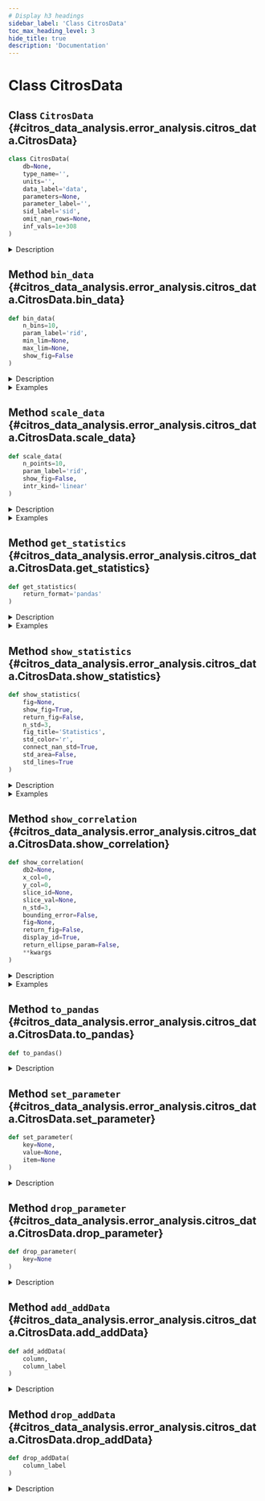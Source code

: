 ```yaml
---
# Display h3 headings
sidebar_label: 'Class CitrosData'
toc_max_heading_level: 3
hide_title: true
description: 'Documentation'
---
```


# Class CitrosData







    
## Class `CitrosData` {#citros_data_analysis.error_analysis.citros_data.CitrosData}





```python
class CitrosData(
    db=None,
    type_name='',
    units='',
    data_label='data',
    parameters=None,
    parameter_label='',
    sid_label='sid',
    omit_nan_rows=None,
    inf_vals=1e+308
)
```


<details>
  <summary>Description</summary>

Create CitrosData object, that allows to bin and interpolate data.

CitrosData object has two main attributes: 'data' - the vector of depending variables, 
and all other additional columns - 'addData'. Both 'data' and 'addData' attributes contains pandas.DataFrame.

#### Parameters

Name|Type|Description
--|--|--
|**```db```**|**DataFrame** or **tuple** of **two DataFrames** or **None**, optional|If **db** is a DataFrame, column **data_label** is supposed to be a data sample and set to a 'data' attribute of a CitrosData object.<br />    The additional information about data may be extracted from columns labeled as:<br />        'type_name' - specify type of the data, set to the 'type' attribute,<br />        'units' - data units, set to the 'units' attribute.<br />        'parameter_label' - column with dict, specifying the parameters, if it is presented, the first row is set as parameters.<br />    All other columns are assigned to 'addData' attribute.
|**```type_name```**|**str**, optional|Specifies type of the data.
|**```units```**|**str**, optional|Specifies units of the data.
|**```data_label```**|**str** or **list** of **str**, default `'data'`|Specifies label of the data in DataFrame
|**```parameters```**|**dict**|Parameters. Mostly used in regression analysis.
|**```parameter_label```**|**str** or **list** of **str**|Specify label of a column in a pandas DataFrame, where the parameters are written as a dict.<br />    Used only if **db** is a pandas DataFrame and **parameters** is not specified.
|**```sid_label```**|**str**, default `'sid'`|label of the sim run id column (usually 'sim_run_id' or 'sid').
|**```omit_nan_rows```**|**bool**, default **None**|If True, any rows containing one or more NaN values will be excluded from the analysis, see **Notes**.
|**```inf_vals```**|**None** or **float**, default **1e308**|If specified, all values from **data_label** column that exceed the provided value in absolute terms <br />    will be treated as NaN values. If this functionality is not required, set inf_vals = None.
#### Notes

If **omit_nan_rows** set True in case of multidimensional vectors, the mean and covariance matrices will be calculated 
only for rows that do not contain NaN values in all columns of the vector.
Otherwise, if **omit_nan_rows** is set to False, columns are treated individually.
The mean values are computed over non-NaN values within each column, and the elements of the covariance 
matrices are calculated pairwise, for rows without NaN values.
For example, for 3-dimensional vector:

```code
+----+-----+-----+
| x  | y   | z   |
+====+=====+=====+
| 1  | 3   | NaN |
+----+-----+-----+
| 2  | NaN | 5   |
+----+-----+-----+
| 3  | 5   | 6   |
+----+-----+-----+
| 4  | 7   | 7   |
+----+-----+-----+
```

if **omit_nan_rows** set True, the first and the second rows will be omitted from all calculations, while 
in case **omit_nan_rows** set False, NaN values will be omitted only when the column is used in calculations. 
For example, for mean calculations difference is the follows:

```code
    omit_nan_rows = True   omit_nan_rows = False
+-----+---+-----+      +-----+---+---+
|  x  | y | z   |      |  x  | y | z |
+=====+===+=====+      +=====+===+===+
| 3.5 | 6 | 6.5 |      | 2.5 | 5 | 6 |
+-----+---+-----+      +-----+---+---+
```
</details>









    
## Method `bin_data` {#citros_data_analysis.error_analysis.citros_data.CitrosData.bin_data}




```python
def bin_data(
    n_bins=10,
    param_label='rid',
    min_lim=None,
    max_lim=None,
    show_fig=False
)
```


<details>
  <summary>Description</summary>

Bin values of column **param_label** in **n_bins** intervals, group data according to the binning and 
calculate mean data values of each group.

In order to establish a correspondence between the values of the data from different simulations, 
an independent variable **param_label** is selected and used to assign indexes. **param_label** values are divided into 
**n_bins** ranges, assigning index to each interval, and then for each simulation the averages of the data values 
is calculated in each bin.
'addData' and 'data' attributes of the new CitrosData object have two levels of indexes, 
with id values from binning as the first level and 'sid' as the second one.

#### Parameters

Name|Type|Description
--|--|--
|**```n_bins```**|**int**, default **10**|Number of bins.
|**```param_label```**|**str**, default `'rid'`|Label of column on the basis of which the indices will be calculated.
|**```min_lim```**|**float**|The minimum value of the range for binning, **min_lim** < **max_lim**.<br />    If None then the minimum value of the entire range is selected.
|**```max_lim```**|**float**|The maximum value of the range for binning, **min_lim** < **max_lim**.<br />    If None then the maximum value of the entire range is selected.
|**```show_fig```**|**bool**, default **False**|If the histogram that represents the distribution of the values in **param_label** should be shown.
#### Returns

Name|Type|Description
--|--|--
|**```out```**|**[CitrosData](#citros_data_analysis.error_analysis.citros_data.CitrosData "citros_data_analysis.error_analysis.citros_data.CitrosData")**|New CitrosData object with two levels of indexes in 'addData' and 'data' attributes.

</details>
<details>
  <summary>Examples</summary>

Query some data from the topic 'A'

```python
>>> df = citros.topic('A').data(['data.x.x_1', 'data.time'])
>>> print(df)
```


Construct CitrosData object with one data-column 'data.x.x_1':

```python
>>> dataset = analysis.CitrosData(df, data_label=['data.x.x_1'], units = 'm')
```


Divide 'data.time' values in 50 bins and assign indexes to these intervals. For each simulation group 
'data.x.x_1' values according to the binning and calculate mean of the each group:

```python
>>> db = dataset.bin_data(n_bins = 50, param_label = 'data.time')
```


The result is a CitrosData object with two levels of indexes:

```python
>>> print(db.data)
                    data.x.x_1
data.time_id  sid            
0             1     0.00000
              2     -0.04460
              3     -0.07900
1             1     0.01600
...
```


```python
>>> print(db.addData)
                    data.time
data.time_id  sid           
0             1     8.458
              2     8.458
              3     8.458
1             1     24.774
...
```

</details>


    
## Method `scale_data` {#citros_data_analysis.error_analysis.citros_data.CitrosData.scale_data}




```python
def scale_data(
    n_points=10,
    param_label='rid',
    show_fig=False,
    intr_kind='linear'
)
```


<details>
  <summary>Description</summary>

Scale parameter **param_label** for each of the 'sid' and interpolate data on the new scale.

In order to establish a correspondence between the values of the data from different simulations, 
an independent variable **param_label** is selected and used to assign indexes. 
First the **param_label** interval is shifted and scaled in the way that the minimum value equals 0 and the maximum is 1.
Then the data is interpolated to a new scale, that consists of **n_points** evenly spaced points and spans from 0 to 1.
For each 'sid' this procedure is performed separately.
'addData' and 'data' attributes of the new CitrosData object have two levels of indexes, 
with id values from scaling as the first level and 'sid' as the second one.

#### Parameters

Name|Type|Description
--|--|--
|**```n_points```**|**int**, default **10**|Number of points in a new scale, which will be used for interpolation.
|**```param_label```**|**str**, default `'rid'`|Label of the parameter to scale
|**```show_fig```**|**bool**, default **False**|If the figures with the results of interpolation should be shown.<br />    If the 'sid' exceed 5, only first 5 will be shown.<br />    If data consists of several vectors, for each of them the separate figure will be plotted.
|**```intr_kind```**|**str**, default `'linear'`|Type of the interpolation, see scipy.interpolate.interp1d.
#### Returns

Name|Type|Description
--|--|--
|**```out```**|**[CitrosData](#citros_data_analysis.error_analysis.citros_data.CitrosData "citros_data_analysis.error_analysis.citros_data.CitrosData")**|CitrosData object with multi-level indexing: the first level stores ids of the points of the new scale, the second one - 'sid'.<br />    Values of the new scale are stored in 'addData' attribute.

</details>
<details>
  <summary>Examples</summary>

Query some data from the topic 'A'

```python
>>> df = citros.topic('A').data(['data.x.x_1', 'data.time'])
>>> print(df)
```


Construct CitrosData object with one data-column 'data.x.x_1':

```python
>>> dataset = analysis.CitrosData(df, data_label=['data.x.x_1'], units = 'm')
```


Scale 'data.time' to [0, 1] interval, define a new range of 50 points uniformly distributed from 0 to 1, 
and interpolate data points over this new interval:

```python
>>> db = dataset.scale_data(n_points = 50, param_label = 'data.time')
```


The result is a CitrosData object with two levels of indexes:

```python
>>> print(db.data)
                    data.x.x_1
data.time_id  sid            
0             1      0.000000
              2     -0.057000
              3     -0.080000
1             1      0.025494
...
```


```python
>>> print(db.addData)
                    data.time
data.time_id  sid           
0             1     0.000000
              2     0.000000
              3     0.000000
1             1     0.020408
...
```

</details>


    
## Method `get_statistics` {#citros_data_analysis.error_analysis.citros_data.CitrosData.get_statistics}




```python
def get_statistics(
    return_format='pandas'
)
```


<details>
  <summary>Description</summary>

Return table with statistics for CitrosData object.

#### Parameters

Name|Type|Description
--|--|--
|**```return_format```**|`{'pandas', 'citrosStat'}`, default `'pandas'`|Returning format.
#### Returns

Name|Type|Description
--|--|--
|**```Statistics```**|**pandas.DataFrame** or **[CitrosStat](citros_stat.md#citros_data_analysis.error_analysis.citros_stat.CitrosStat "citros_data_analysis.error_analysis.citros_stat.CitrosStat")**|Collected statistics.<br />    If **return_format** is 'pandas', then returns pandas.DataFrame with the following columns:<br />      &#8226; (1) the independent variable column, its label matches **x_label** attribute; <br />      &#8226; (2) column with mean values;<br />      &#8226; (3) column with the covariance matrixes; <br />      &#8226; (4) column with the square roots of the diagonal elements of the covariance matrix: ( sqrt(s1), sqrt(s2), sqrt(s3) ), <br />    where s1,s2,s3 - diagonal of the covariance matrix. <br />    <br />    If **return_format** is 'citrosStat', then returns CitrosStat object with 'x', 'mean', 'covar_matrix' and 'sigma' attributes,<br />    that corresponds to (1)-(4) items, but in the form of pandas.DataFrames.
#### See Also

**[CitrosData.bin_data()](#citros_data_analysis.error_analysis.citros_data.CitrosData.bin_data "citros_data_analysis.error_analysis.citros_data.CitrosData.bin_data")**, **[CitrosData.scale_data()](#citros_data_analysis.error_analysis.citros_data.CitrosData.scale_data "citros_data_analysis.error_analysis.citros_data.CitrosData.scale_data")**, **[CitrosData.show_statistics()](#citros_data_analysis.error_analysis.citros_data.CitrosData.show_statistics "citros_data_analysis.error_analysis.citros_data.CitrosData.show_statistics")**


</details>
<details>
  <summary>Examples</summary>

Import 'data_access' and 'error_analysis' modules and create CitrosDB object to query data:

```python
>>> from citros_data_analysis import data_access as da
>>> from citros_data_analysis import error_analysis as analysis
>>> citros = da.CitrosDB()
```


Let's consider a data of the topic 'A', json-data part of which has the following structure:

```python
data
{'x': {'x_1': -0.08, 'x_2': -0.002, 'x_3': 17.7}, 'time': 0.3}
{'x': {'x_1': 0.0, 'x_2': 0.08, 'x_3': 154.47}, 'time': 10.0}
...
```

Let's query data and pass it to CitrosData object to perform analysis.
It is possible to query all columns separately:

```python
>>> df = citros.topic('A').data(['data.x.x_1', 'data.x.x_2', 'data.x.x_3', 'data.time'])
>>> print(df)
   sid   rid   time       topic   type   data.x.x_1   data.x.x_2   data.x.x_3   data.time
0  1     0     312751159  A       a      0.000        0.080        154.47       10.0
1  1     1     407264008  A       a      0.008        0.080        130.97       17.9
2  1     2     951279608  A       a      0.016        0.078        117.66       20.3
...
```


and define data labels for the CitrosData object as follows:

```python
>>> dataset = analysis.CitrosData(df,
...                               data_label = ['data.x.x_1', 'data.x.x_2', 'data.x.x_3'],
...                               units = 'm')
```


or query 'data.x' as a one column:

```python
>>> df = citros.topic('A').data(['data.x', 'data.time'])
>>> print(df)
   sid   rid   time       topic   type   data.x                                       data.time
0  1     0     312751159  A       a      {'x_1': 0.0, 'x_2': 0.08, 'x_3': 154.47}     10.0
1  1     1     407264008  A       a      {'x_1': 0.008, 'x_2': 0.08, 'x_3': 130.97}   17.9
2  1     2     951279608  A       a      {'x_1': 0.016, 'x_2': 0.078, 'x_3': 117.66}  20.3
...
```


and correspondingly set data_label:

```python
>>> dataset = analysis.CitrosData(df,
...                               data_label = 'data.x',
...                               units = 'm')
```


To analyze data of multiple simulations it is necessary to establish a correspondence between the values of the data 
from these different simulations. One approach is to select an independent variable, define a scale that is common 
to all simulations and assign indexes on this scale. Then, the values of variables from different simulations
will be connected by this independent variable.

There are two ways to perform index assignment: divide the independent variable into N ranges, 
assign an index to each interval, and calculate the averages of the data values for each simulation in each range, 
or scale the independent variable to the interval [0,1], define a new range of N points uniformly distributed from 0 to 1, 
and interpolate data points over this new interval. The first approach corresponds to the bin_data() method, while the second 
is implemented by the scale_data() method:

```python
>>> db = dataset.bin_data(n_bins = 50, param_label = 'data.time')
>>> #or
>>> db = dataset.scale_data(n_points = 50, param_label = 'data.time')
```


Let's assume that the last variant was chosen. And now get the statistics:

```python
>>> stat = db.get_statistics(return_format = 'citrosStat')
```


It returns CitrosStat object, that stores independent variable values, mean data values, covariance matrix and 
standard deviation (square root of the covariance matrix diagonal elements) for each index.

The mean data value, independent variable values and standard deviation are the pandas.DataFrames:

```python
>>> print(stat.mean)
               data.x.x_1   data.x.x_2  data.x.x_3
data.time_id                                    
0              -0.045667    0.044667    93.706667
1              -0.026038    0.059598    73.345027
...
```


```python
>>> print(stat.x)
               data.time
data.time_id           
0              0.000000
1              0.020408
...
```


```python
>>> print(stat.sigma)
                data.x.x_1  data.x.x_2  data.x.x_3
data.time_id                                    
0               0.041187    0.042158    69.647524
1               0.050354    0.026935    84.049381
2               0.049388    0.010733    40.279784
```


and the covariance matrix is a pandas.Series. Each its row contains N x N dimensional numpy.ndarray, where N
is a data dimension:

```python
>>> print(stat.covar_matrix.loc[0])
[[1.69633333e-03 1.54366667e-03 2.60583167e+00]
[1.54366667e-03 1.77733333e-03 2.93335333e+00]
[2.60583167e+00 2.93335333e+00 4.85077763e+03]]
```

</details>


    
## Method `show_statistics` {#citros_data_analysis.error_analysis.citros_data.CitrosData.show_statistics}




```python
def show_statistics(
    fig=None,
    show_fig=True,
    return_fig=False,
    n_std=3,
    fig_title='Statistics',
    std_color='r',
    connect_nan_std=True,
    std_area=False,
    std_lines=True
)
```


<details>
  <summary>Description</summary>

Collect statistics for CitrosData object and plot it.

#### Parameters

Name|Type|Description
--|--|--
|**```fig```**|**matplotlib.figure.Figure**|figure to plot on. If None, the new one will be created.
|**```show_fig```**|**bool**|If the figure should be shown, True by default.
|**```return_fig```**|**bool**|If the figure parameters fig, ax should be returned; <br />    fig is matplotlib.figure.Figure and ax is matplotlib.axes.Axes
|**```n_std```**|**int**, default **3**|Error interval to display in standard deviations.
|**```fig_title```**|**str**, default `'Statistics'`|Title of the figure.
|**```std_color```**|**str**, default `'r'`|Color for displaying standard deviations, red by default.
|**```connect_nan_std```**|**bool**, default **True**|If True, all non-NaN values in standard deviation boundary line are connected, resulting in a continuous line. <br />    Otherwise, breaks are introduced in the standard deviation line whenever NaN values are encountered.
|**```std_area```**|**bool**, default **False**|Fill area within **n_std**-standard deviation lines with color.
|**```std_lines```**|**bool**, default **True**|If False, remove standard deviation boundary lines.
#### Returns

Name|Type|Description
--|--|--
|**```fig```**|**matplotlib.figure.Figure**|if **return_fig** set to True
|**```ax```**|**numpy.ndarray** of **matplotlib.axes.Axes**|if **return_fig** set to True
#### See Also

**[CitrosData.get_statistics()](#citros_data_analysis.error_analysis.citros_data.CitrosData.get_statistics "citros_data_analysis.error_analysis.citros_data.CitrosData.get_statistics")**, **[CitrosData.bin_data()](#citros_data_analysis.error_analysis.citros_data.CitrosData.bin_data "citros_data_analysis.error_analysis.citros_data.CitrosData.bin_data")**, **[CitrosData.scale_data()](#citros_data_analysis.error_analysis.citros_data.CitrosData.scale_data "citros_data_analysis.error_analysis.citros_data.CitrosData.scale_data")**


</details>
<details>
  <summary>Examples</summary>

Import 'data_access' and 'error_analysis' modules and create CitrosDB object to query data:

```python
>>> from citros_data_analysis import data_access as da
>>> from citros_data_analysis import error_analysis as analysis
>>> citros = da.CitrosDB()
```


Download json-data column 'data.x', that contains data.x.x_1, data.x.x_2 and data.x.x_3 and column 'data.time':

```python
>>> df = citros.topic('A').data(['data.x', 'data.time'])
```


Construct CitrosData object with 3 data-columns from 'data.x':

```python
>>> dataset = analysis.CitrosData(df, data_label=['data.x'], units = 'm')
```


Use method scale_data() or bin_data() to get correspondence between different simulation:

```python
>>> db_sc = dataset.scale_data(n_points = 150, 
                               param_label = 'data.time', 
                               show_fig = False)
```


Show statistics plot:

```python
>>> db_sc.show_statistics()
```

</details>


    
## Method `show_correlation` {#citros_data_analysis.error_analysis.citros_data.CitrosData.show_correlation}




```python
def show_correlation(
    db2=None,
    x_col=0,
    y_col=0,
    slice_id=None,
    slice_val=None,
    n_std=3,
    bounding_error=False,
    fig=None,
    return_fig=False,
    display_id=True,
    return_ellipse_param=False,
    **kwargs
)
```


<details>
  <summary>Description</summary>

Show data correlation for the given **slice_id**. 

Prepare data from one or more CitrosData objects and plot confidence ellipses for the specified id = **slice_id**.
If the data stored in CitrosData object **db** is multidimensional, then **x_colNumber** and **y_colNumber** must be provided.
If the data from another CitrosData objects is used, the latter must be provided in **db2**. Then the data from **db** 
is supposed to be plotted along x-axis and the data from **db2** is supposed to be plotted along y-axis.

#### Parameters

Name|Type|Description
--|--|--
|**```db2```**|**[CitrosData](#citros_data_analysis.error_analysis.citros_data.CitrosData "citros_data_analysis.error_analysis.citros_data.CitrosData")**|Additional CitrosData object.
|**```x_col```**|`int >=0` or **str**, optional|      &#8226; If **int** - index of column to plot along x axis, >=0.<br />      &#8226; If **str** - label of the column to plot along y axis<br />      &#8226; If data is multidimensional, must be specified, otherwise data is supposed to be 1-dimensional.
|**```y_col```**|`int >=0`  or **str**, optional|      &#8226; If **int** - index of column to plot along y axis, >=0.<br />      &#8226; If **str** - label of the column to plot along y axis<br />      &#8226; If data is multidimensional, must be specified, otherwise data is supposed to be 1-dimensional.
|**```slice_id```**|**int**|id of the slice.
|**```slice_val```**|**float**|Value, for which the nearest slice_id is search.<br />    Used only if slice_id is None.
|**```n_std```**|**list** or **int**, default **3**|Radius or list of radii of the confidence ellipses in sigmas, 3 by default.
|**```bounding_error```**|**bool**, default **False**|If the bounding error should be depicted.
|**```fig```**|**matplotlib.figure.Figure**, optional|figure to plot on. If None, then the new one is created.
return_fig : bool, default False.
    If the fig, ax should be returned.
|**```display_id```**|**bool**, default **True**|Whether to print the pair of **slice_id** **slice_val** or not.
|**```return_ellipse_param```**|**bool**, default **False**|If True, returns ellipse parameters.
#### Other Parameters

Name|Type|Description
--|--|--
|**```kwargs```**|**dict**, optional|see matplotlib.patches.Ellipse.
#### Returns

Name|Type|Description
--|--|--
|**```fig```**|**matplotlib.figure.Figure**|if **return_fig** set to True
|**```ax```**|**matplotlib.axes.Axes**|if **return_fig** set to True
|**```ellipse_param```**|**dict** or **list** of **dict**|Ellipse parameters if **return_ellipse_param** set True.<br />    Parameters of the ellipse:<br />      &#8226; x : float - x coordinate of the center.<br />      &#8226; y : float - y coordinate of the center.<br />      &#8226; width : float - total ellipse width (diameter along the longer axis).<br />      &#8226; height : float - total ellipse height (diameter along the shorter axis).<br />      &#8226; alpha : float - angle of rotation, in degrees anti-clockwise from the minor axis.<br /><br />    If bounding_error set True:<br />      &#8226; bounding_error : float - radius of the error circle.

</details>
<details>
  <summary>Examples</summary>

Import 'data_access' and 'error_analysis' modules and create CitrosDB object to query data:

```python
>>> from citros_data_analysis import data_access as da
>>> from citros_data_analysis import error_analysis as analysis
>>> citros = da.CitrosDB()
```


For topic 'B' query json-data column 'data.x.x_1', 'data.x.x_2' and 'data.time':

```python
>>> df = citros.topic('B').data(['data.x.x_1', 'data.x.x_2', 'data.time'])
```


Construct CitrosData object with 2 data-columns 'data.x.x_1', 'data.x.x_2':

```python
>>> dataset = analysis.CitrosData(df, data_label=['data.x.x_1', 'data.x.x_2'], units = 'm')
```


Use method scale_data() or bin_data() to get correspondence between different simulation
and assign indexes to 'data.time' axis:

```python
>>> db_sc = dataset.scale_data(n_points = 20, 
...                            param_label = 'data.time', 
...                            show_fig = False)
```


Plot correlation plot for the index = 5:

```python
>>> db_sc.show_correlation(x_col = 'data.x.x_2',
...                        y_col = 'data.x.x_1',
...                        slice_id = 5,
...                        n_std = [1,2,3],
...                        bounding_error= False)
slice_id = 5,
slice_val = 0.2632
```

</details>


    
## Method `to_pandas` {#citros_data_analysis.error_analysis.citros_data.CitrosData.to_pandas}




```python
def to_pandas()
```


<details>
  <summary>Description</summary>

Concatenate **data** and **addData** attributes and return the result table as a pandas.DataFrame.

#### Returns

Name|Type|Description
--|--|--
|**```df```**|**pandas.DataFrame**|Concatenated table.

</details>


    
## Method `set_parameter` {#citros_data_analysis.error_analysis.citros_data.CitrosData.set_parameter}




```python
def set_parameter(
    key=None,
    value=None,
    item=None
)
```


<details>
  <summary>Description</summary>

Set parameter value to a CitrosData object.

#### Parameters

Name|Type|Description
--|--|--
|**```key```**|**str**|Label of the parameter.
|**```value```**|**int** or **float**|Parameter value.
|**```item```**|**dict**|Dictionary with parameters.

</details>


    
## Method `drop_parameter` {#citros_data_analysis.error_analysis.citros_data.CitrosData.drop_parameter}




```python
def drop_parameter(
    key=None
)
```


<details>
  <summary>Description</summary>

Delete parameter labeled **key** and associated value.

#### Parameters

Name|Type|Description
--|--|--
|**```key```**|**str**|Label of the parameter to remove.

</details>


    
## Method `add_addData` {#citros_data_analysis.error_analysis.citros_data.CitrosData.add_addData}




```python
def add_addData(
    column,
    column_label
)
```


<details>
  <summary>Description</summary>

Add column to 'addData' attribute.

#### Parameters

Name|Type|Description
--|--|--
|**```column```**|`array-like object`|Column to add.
|**```column_label```**|**str**|Label of the new column in 'addData'.

</details>


    
## Method `drop_addData` {#citros_data_analysis.error_analysis.citros_data.CitrosData.drop_addData}




```python
def drop_addData(
    column_label
)
```


<details>
  <summary>Description</summary>

Delete column from 'addData' attribute.

#### Parameters

Name|Type|Description
--|--|--
|**```column_label```**|**str**|Label of the column to delete .

</details>